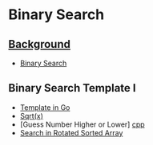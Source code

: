 # Binary Search

## [Background](https://leetcode.com/explore/learn/card/binary-search/138/background/971/)

* [Binary Search](bs/search.go)

## Binary Search Template I

* [Template in Go](bs/tmpl1/search.go)
* [Sqrt(x)](bs/tmpl1/sqrt.go)
* [Guess Number Higher or Lower] [cpp](bs/tmpl1/cpp/guess.cc)
* [Search in Rotated Sorted Array](bs/tmpl1/rotate.go)


